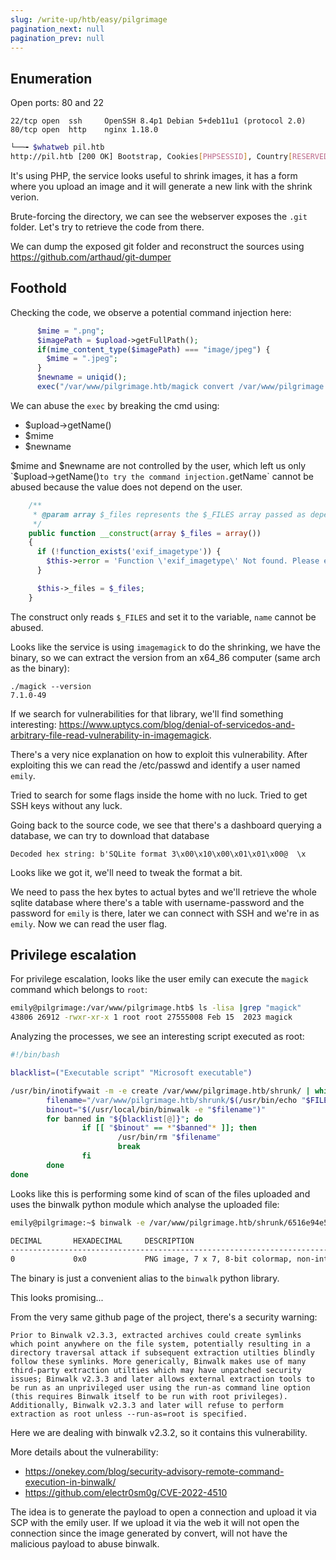 ```yaml
---
slug: /write-up/htb/easy/pilgrimage
pagination_next: null
pagination_prev: null
---
```


## Enumeration

Open ports: 80 and 22

```
22/tcp open  ssh     OpenSSH 8.4p1 Debian 5+deb11u1 (protocol 2.0)
80/tcp open  http    nginx 1.18.0
```

```bash
└──╼ $whatweb pil.htb
http://pil.htb [200 OK] Bootstrap, Cookies[PHPSESSID], Country[RESERVED][ZZ], HTML5, HTTPServer[nginx/1.18.0], IP[10.10.11.219], JQuery, Script, Title[Pilgrimage - Shrink Your Images], nginx[1.18.0]
```
It's using PHP, the service looks useful to shrink images, it has a form where you upload an image and it will generate a new link with the shrink verion.

Brute-forcing the directory, we can see the webserver exposes the `.git` folder. Let's try to retrieve the code from there.

We can dump the exposed git folder and reconstruct the sources using https://github.com/arthaud/git-dumper

## Foothold

Checking the code, we observe a potential command injection here:

```php
      $mime = ".png";
      $imagePath = $upload->getFullPath();
      if(mime_content_type($imagePath) === "image/jpeg") {
        $mime = ".jpeg";
      }
      $newname = uniqid();
      exec("/var/www/pilgrimage.htb/magick convert /var/www/pilgrimage.htb/tmp/" . $upload->getName() . $mime . " -resize 50% /var/www/pilgrimage.htb/shrunk/" . $newname . $mime);
```

We can abuse the `exec` by breaking the cmd using:
- $upload->getName()
- $mime
- $newname

$mime and $newname are not controlled by the user, which left us only `$upload->getName()` to try the command injection. `getName` cannot be abused because the value does not depend on the user.

```php
    /**
     * @param array $_files represents the $_FILES array passed as dependency
     */
    public function __construct(array $_files = array())
    {
      if (!function_exists('exif_imagetype')) {
        $this->error = 'Function \'exif_imagetype\' Not found. Please enable \'php_exif\' in your php.ini';
      }

      $this->_files = $_files;
    }
```

The construct only reads `$_FILES` and set it to the variable, `name` cannot be abused.

Looks like the service is using `imagemagick` to do the shrinking, we have the binary, so we can extract the version from an x64_86 computer (same arch as the binary):

```
./magick --version
7.1.0-49
```

If we search for vulnerabilities for that library, we'll find something interesting: https://www.uptycs.com/blog/denial-of-servicedos-and-arbitrary-file-read-vulnerability-in-imagemagick.

There's a very nice explanation on how to exploit this vulnerability. After exploiting this we can read the /etc/passwd and identify a user named `emily`.

Tried to search for some flags inside the home with no luck. Tried to get SSH keys without any luck.

Going back to the source code, we see that there's a dashboard querying a database, we can try to download that database

```
Decoded hex string: b'SQLite format 3\x00\x10\x00\x01\x01\x00@  \x
```
Looks like we got it, we'll need to tweak the format a bit.

We need to pass the hex bytes to actual bytes and we'll retrieve the whole sqlite database where there's a table with username-password and the password for `emily` is there, later we can connect with SSH and we're in as `emily`. Now we can read the user flag.

## Privilege escalation


For privilege escalation, looks like the user emily can execute the `magick` command which belongs to `root`:

```bash
emily@pilgrimage:/var/www/pilgrimage.htb$ ls -lisa |grep "magick"
43806 26912 -rwxr-xr-x 1 root root 27555008 Feb 15  2023 magick
```

Analyzing the processes, we see an interesting script executed as root:

```bash
#!/bin/bash

blacklist=("Executable script" "Microsoft executable")

/usr/bin/inotifywait -m -e create /var/www/pilgrimage.htb/shrunk/ | while read FILE; do
        filename="/var/www/pilgrimage.htb/shrunk/$(/usr/bin/echo "$FILE" | /usr/bin/tail -n 1 | /usr/bin/sed -n -e 's/^.*CREATE //p')"
        binout="$(/usr/local/bin/binwalk -e "$filename")"
        for banned in "${blacklist[@]}"; do
                if [[ "$binout" == *"$banned"* ]]; then
                        /usr/bin/rm "$filename"
                        break
                fi
        done
done
```

Looks like this is performing some kind of scan of the files uploaded and uses the binwalk python module which analyse the uploaded file:

```bash
emily@pilgrimage:~$ binwalk -e /var/www/pilgrimage.htb/shrunk/6516e94e5aa54.png

DECIMAL       HEXADECIMAL     DESCRIPTION
--------------------------------------------------------------------------------
0             0x0             PNG image, 7 x 7, 8-bit colormap, non-interlaced
```

The binary is just a convenient alias to the `binwalk` python library.

This looks promising...

From the very same github page of the project, there's a security warning:

```
Prior to Binwalk v2.3.3, extracted archives could create symlinks which point anywhere on the file system, potentially resulting in a directory traversal attack if subsequent extraction utilties blindly follow these symlinks. More generically, Binwalk makes use of many third-party extraction utilties which may have unpatched security issues; Binwalk v2.3.3 and later allows external extraction tools to be run as an unprivileged user using the run-as command line option (this requires Binwalk itself to be run with root privileges). Additionally, Binwalk v2.3.3 and later will refuse to perform extraction as root unless --run-as=root is specified.
```

Here we are dealing with binwalk v2.3.2, so it contains this vulnerability.

More details about the vulnerability:

- https://onekey.com/blog/security-advisory-remote-command-execution-in-binwalk/
- https://github.com/electr0sm0g/CVE-2022-4510

The idea is to generate the payload to open a connection and upload it via SCP with the emily user. If we upload it via the web it will not open the connection since the image generated by convert, will not have the malicious payload to abuse binwalk.